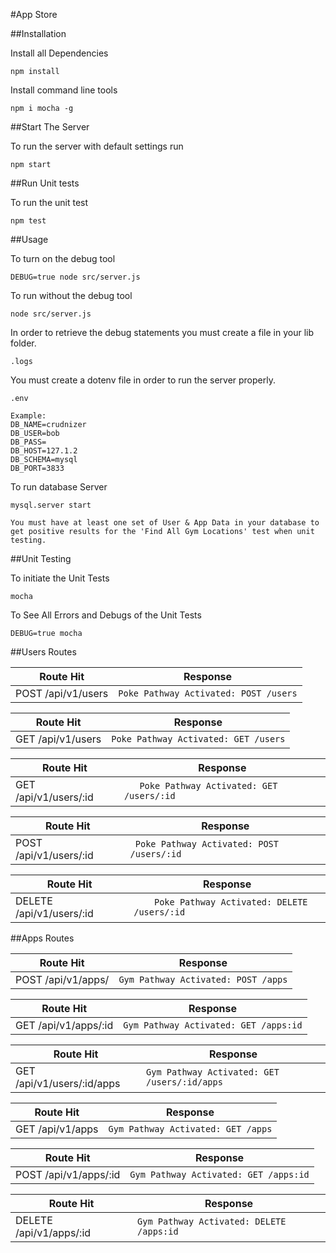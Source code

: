 #App Store

##Installation

Install all Dependencies
```
npm install
```

Install command line tools
```
npm i mocha -g
```
##Start The Server

To run the server with default settings run
```
npm start
```
##Run Unit tests

To run the unit test
```
npm test
```

##Usage

To turn on the debug tool
```
DEBUG=true node src/server.js
```

To run without the debug tool
```
node src/server.js
```

In order to retrieve the debug statements you must create a file in your lib folder.
```
.logs
```

You must create a dotenv file in order to run the server properly.
```
.env

Example:
DB_NAME=crudnizer
DB_USER=bob
DB_PASS=
DB_HOST=127.1.2
DB_SCHEMA=mysql
DB_PORT=3833
```
To run database Server
```
mysql.server start

You must have at least one set of User & App Data in your database to get positive results for the 'Find All Gym Locations' test when unit testing.
```

##Unit Testing

To initiate the Unit Tests
```
mocha
```

To See All Errors and Debugs of the Unit Tests
```
DEBUG=true mocha
```


##Users Routes

| Route Hit | Response |
| --- | --- |
| POST /api/v1/users | ```Poke Pathway Activated: POST /users```


| Route Hit | Response |
| --- | --- |
| GET /api/v1/users | ```Poke Pathway Activated: GET /users```


| Route Hit | Response |
| --- | --- |
| GET /api/v1/users/:id | ```	Poke Pathway Activated: GET /users/:id```


| Route Hit | Response |
| --- | --- |
| POST /api/v1/users/:id  | ```	Poke Pathway Activated: POST /users/:id```

| Route Hit | Response |
| --- | --- |
| DELETE  /api/v1/users/:id| ```	Poke Pathway Activated: DELETE /users/:id```

##Apps Routes

| Route Hit | Response |
| --- | --- |
| POST /api/v1/apps/ | ```Gym Pathway Activated: POST /apps```


| Route Hit | Response |
| --- | --- |
| GET /api/v1/apps/:id | ```Gym Pathway Activated: GET /apps:id```


| Route Hit | Response |
| --- | --- |
| GET /api/v1/users/:id/apps | ```Gym Pathway Activated: GET /users/:id/apps```


| Route Hit | Response |
| --- | --- |
| GET /api/v1/apps | ```Gym Pathway Activated: GET /apps```

| Route Hit | Response |
| --- | --- |
| POST /api/v1/apps/:id| ```Gym Pathway Activated: GET /apps:id```


| Route Hit | Response |
| --- | --- |
| DELETE /api/v1/apps/:id | ```Gym Pathway Activated: DELETE /apps:id```
